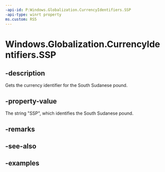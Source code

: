 ```yaml
---
-api-id: P:Windows.Globalization.CurrencyIdentifiers.SSP
-api-type: winrt property
ms.custom: RS5
---
```


<!-- Property syntax.
public string SSP { get; }
-->

# Windows.Globalization.CurrencyIdentifiers.SSP

## -description
Gets the currency identifier for the South Sudanese pound.

## -property-value
The string "SSP", which identifies the South Sudanese pound.

## -remarks

## -see-also

## -examples

